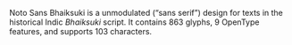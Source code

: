 Noto Sans Bhaiksuki is a unmodulated (“sans serif”) design for texts in the historical Indic _Bhaiksuki_ script. It contains 863 glyphs, 9 OpenType features, and supports 103 characters.
